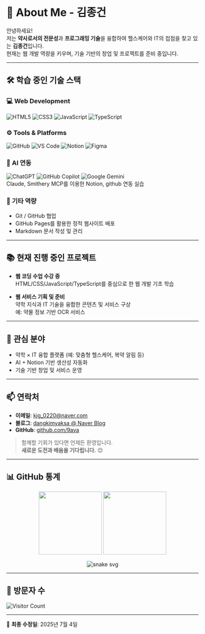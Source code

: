 # 📂 About Me - 김종건

안녕하세요!  
저는 **약사로서의 전문성**과 **프로그래밍 기술**을 융합하여 헬스케어와 IT의 접점을 찾고 있는 **김종건**입니다.  
현재는 웹 개발 역량을 키우며, 기술 기반의 창업 및 프로젝트를 준비 중입니다.

---

## 🛠️ 학습 중인 기술 스택

### 💻 Web Development
![HTML5](https://img.shields.io/badge/html5-%23E34F26.svg?style=for-the-badge&logo=html5&logoColor=white)
![CSS3](https://img.shields.io/badge/css3-%231572B6.svg?style=for-the-badge&logo=css3&logoColor=white)
![JavaScript](https://img.shields.io/badge/javascript-%23323330.svg?style=for-the-badge&logo=javascript&logoColor=%23F7DF1E)
![TypeScript](https://img.shields.io/badge/typescript-%23007ACC.svg?style=for-the-badge&logo=typescript&logoColor=white)

### ⚙️ Tools & Platforms
![GitHub](https://img.shields.io/badge/github-%23121011.svg?style=for-the-badge&logo=github&logoColor=white)
![VS Code](https://img.shields.io/badge/Visual%20Studio%20Code-0078d7.svg?style=for-the-badge&logo=visual-studio-code&logoColor=white)
![Notion](https://img.shields.io/badge/Notion-%23000000.svg?style=for-the-badge&logo=notion&logoColor=white)
![Figma](https://img.shields.io/badge/figma-%23F24E1E.svg?style=for-the-badge&logo=figma&logoColor=white)

### 🤖 AI 연동
![ChatGPT](https://img.shields.io/badge/chatGPT-74aa9c?style=for-the-badge&logo=openai&logoColor=white)
![GitHub Copilot](https://img.shields.io/badge/github_copilot-8957E5?style=for-the-badge&logo=github-copilot&logoColor=white)
![Google Gemini](https://img.shields.io/badge/google%20gemini-8E75B2?style=for-the-badge&logo=google%20gemini&logoColor=white)
</br> Claude, Smithery MCP를 이용한 Notion, github 연동 실습

### 🧰 기타 역량
- Git / GitHub 협업
- GitHub Pages를 활용한 정적 웹사이트 배포
- Markdown 문서 작성 및 관리

---

## 📚 현재 진행 중인 프로젝트

- **웹 코딩 수업 수강 중**  
  HTML/CSS/JavaScript/TypeScript를 중심으로 한 웹 개발 기초 학습


- **웹 서비스 기획 및 준비**  
   약학 지식과 IT 기술을 융합한 콘텐츠 및 서비스 구상
   </br> 예: 약물 정보 기반 OCR 서비스
---

## 🎯 관심 분야

- 약학 × IT 융합 플랫폼 (예: 맞춤형 헬스케어, 복약 알림 등)
- AI + Notion 기반 생산성 자동화
- 기술 기반 창업 및 서비스 운영

---

## 📫 연락처

- **이메일**: [kjg_0220@naver.com](mailto:kjg_0220@naver.com)  
- **블로그**: [dangkimyaksa @ Naver Blog](https://blog.naver.com/dangkimyaksa)  
- **GitHub**: [github.com/9ava](https://github.com/9ava)

> 함께할 기회가 있다면 언제든 환영입니다.  
> **새로운 도전과 배움을 기다립니다.** 😊

---

## 📊 GitHub 통계

<p align="center">
  <img src="https://github-readme-stats.vercel.app/api?username=9ava&show_icons=true&theme=radical" height="165">
  <img src="https://github-readme-stats.vercel.app/api/top-langs/?username=9ava&layout=compact&theme=radical" height="165">
</p>
<p align="center">
  <img src="https://raw.githubusercontent.com/9ava/9ava/output/github-contribution-grid-snake.svg" alt="snake svg" />
</p>

---

## 🧮 방문자 수

![Visitor Count](https://profile-counter.glitch.me/9ava/count.svg)

---

📆 **최종 수정일**: 2025년 7월 4일
